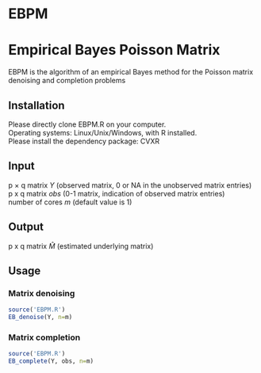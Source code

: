# EBPM
Empirical Bayes Poisson Matrix
===
EBPM is the algorithm of an empirical Bayes method for the Poisson matrix denoising and completion problems

Installation
---
Please directly clone EBPM.R on your computer.  
Operating systems: Linux/Unix/Windows, with R installed.  
Please install the dependency package: CVXR

Input
---
p × q matrix $Y$ (observed matrix, 0 or NA in the unobserved matrix entries)  
p x q matrix $\textit{obs}$ (0-1 matrix, indication of observed matrix entries)  
number of cores $m$ (default value is 1)

Output
---
p x q matrix $\widehat M$ (estimated underlying matrix)


Usage 
---
### Matrix denoising
``` r
source('EBPM.R')
EB_denoise(Y, n=m)
```
### Matrix completion
``` r
source('EBPM.R')
EB_complete(Y, obs, n=m)
```
